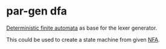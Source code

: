 # par-gen dfa

[Deterministic finite automata](https://en.wikipedia.org/wiki/Deterministic_finite_automaton)
as base for the lexer generator.

This could be used to create a state machine from given [NFA](../nfa).
